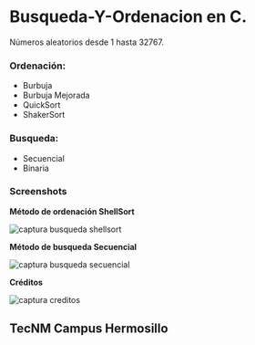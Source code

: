 # Busqueda-Y-Ordenacion en C.
Números aleatorios desde 1 hasta 32767.

### Ordenación:
+ Burbuja
+ Burbuja Mejorada
+ QuickSort
+ ShakerSort

### Busqueda:
+ Secuencial
+ Binaria





### Screenshots

**Método de ordenación ShellSort**

![captura busqueda shellsort](https://user-images.githubusercontent.com/67779237/87479159-d62eed80-c5df-11ea-8564-91c82635631b.png)


**Método de busqueda Secuencial**

![captura busqueda secuencial](https://user-images.githubusercontent.com/67779237/87479165-d7f8b100-c5df-11ea-9781-4a9f41646b0a.png)


**Créditos**

![captura creditos](https://user-images.githubusercontent.com/67779237/87479169-d929de00-c5df-11ea-9954-d1a8b4d08291.png)

## TecNM Campus Hermosillo
